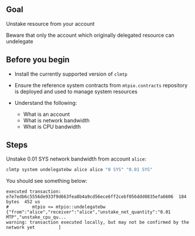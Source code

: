 ## Goal

Unstake resource from your account

Beware that only the account which originally delegated resource can undelegate

## Before you begin

* Install the currently supported version of `clmtp`

* Ensure the reference system contracts from `mtpio.contracts` repository is deployed and used to manage system resources

* Understand the following:
  * What is an account
  * What is network bandwidth
  * What is CPU bandwidth

## Steps

Unstake 0.01 SYS network bandwidth from account `alice`:

```sh
clmtp system undelegatebw alice alice "0 SYS" "0.01 SYS"
```

You should see something below:

```console
executed transaction: e7e7edb6c5556de933f9d663fea8b4a9cd56ece6ff2cebf056ddd0835efa6606  184 bytes  452 us
#         mtpio <= mtpio::undelegatebw          {"from":"alice","receiver":"alice","unstake_net_quantity":"0.01 MTP","unstake_cpu_qu...
warning: transaction executed locally, but may not be confirmed by the network yet         ]
```
